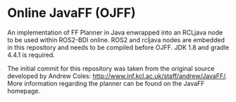 Online JavaFF (OJFF)
======
An implementation of FF Planner in Java enwrapped into an RCLjava node to be used within ROS2-BDI online.
ROS2 and rcljava nodes are embedded in this repository and needs to be compiled before OJFF. JDK 1.8 and gradle 4.4.1 is required.


The initial commit for this repository was taken from the original source developed by Andrew Coles: http://www.inf.kcl.ac.uk/staff/andrew/JavaFF/. More information regarding the planner can be found on the JavaFF homepage.
